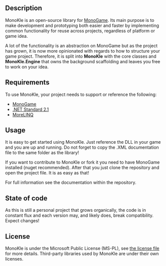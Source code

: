 ## Description
MonoKle is an open-source library for [MonoGame](https://github.com/MonoGame/MonoGame). Its main purpose is to make development and prototyping both easier and faster by implementing common functionality for reuse across projects, regardless of platform or game idea.

A lot of the functionality is an abstraction on MonoGame but as the project has grown, it is now more opinionated with regards to how to structure your game project. Therefore, it is split into **MonoKle** with the core classes and **MonoKle.Engine** that owns the background scaffolding and leaves you free to work on your idea.

## Requirements
To use MonoKle, your project needs to support or reference the following:

* [MonoGame](https://github.com/MonoGame/MonoGame)
* [.NET Standard 2.1](https://github.com/dotnet/standard)
* [MoreLINQ](https://github.com/morelinq/MoreLINQ)

## Usage
It is easy to get started using MonoKle. Just reference the DLL in your game and you are up and running. Do not forget to copy the .XML documentation file to the same folder as the library!

If you want to contribute to MonoKle or fork it you need to have MonoGame installed (nuget recommended). After that you just clone the repository and open the project file. It is as easy as that!

For full information see the documentation within the repository.

## State of code
As this is still a personal project that grows organically, the code is in constant flux and each version may, and likely does, break compatibility. Expect changes!

## License
MonoKle is under the Microsoft Public License (MS-PL), see [the license file](LICENSE.txt) for more details. Third-party libraries used by MonoKle are under their own licenses.
